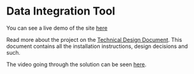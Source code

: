 # Data Integration Tool
You can see a live demo of the site [here](https://jade-sunflower-aea22d.netlify.app/)

Read more about the project on the [Technical Design Document](https://docs.google.com/document/d/1MKLm6Ik7Z4bRHpLNhrqOj_GQ9EDnaOcb8uemjZzibEw/edit?usp=sharing). This document contains all the installation instructions, design decisions and such.

The video going through the solution can be seen [here](https://www.loom.com/share/78791a9a492f4d79af24170bb7136690).
